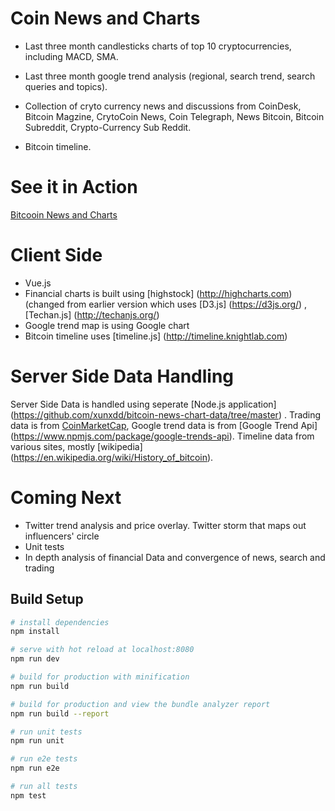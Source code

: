 # Coin News and Charts

* Last three month candlesticks charts of top 10 cryptocurrencies, including MACD, SMA. 

* Last three month google trend analysis (regional, search trend, search queries and topics).

* Collection of cryto currency news and discussions from CoinDesk, Bitcoin Magzine, CrytoCoin News, Coin Telegraph, News Bitcoin, Bitcoin Subreddit, Crypto-Currency Sub Reddit.

* Bitcoin timeline.

# See it in Action

[Bitcooin News and Charts](https://bitcoin-news-charts.herokuapp.com/#/ "Bitcoin News and Chart")

# Client Side

* Vue.js
* Financial charts is built using [highstock] (http://highcharts.com) (changed from earlier version which uses [D3.js] (https://d3js.org/) , [Techan.js] (http://techanjs.org/)
* Google trend map is using Google chart
* Bitcoin timeline uses [timeline.js] (http://timeline.knightlab.com) 

# Server Side Data Handling
Server Side Data is handled using seperate [Node.js application] (https://github.com/xunxdd/bitcoin-news-chart-data/tree/master) . Trading data is from [CoinMarketCap](https://https://coinmarketcap.com/), Google trend data is from [Google Trend Api] (https://www.npmjs.com/package/google-trends-api). Timeline data from various sites, mostly [wikipedia] (https://en.wikipedia.org/wiki/History_of_bitcoin).

# Coming Next
* Twitter trend analysis and price overlay. Twitter storm that maps out influencers' circle
* Unit tests
* In depth analysis of financial Data and convergence of news, search and trading

## Build Setup

``` bash
# install dependencies
npm install

# serve with hot reload at localhost:8080
npm run dev

# build for production with minification
npm run build

# build for production and view the bundle analyzer report
npm run build --report

# run unit tests
npm run unit

# run e2e tests
npm run e2e

# run all tests
npm test
```

